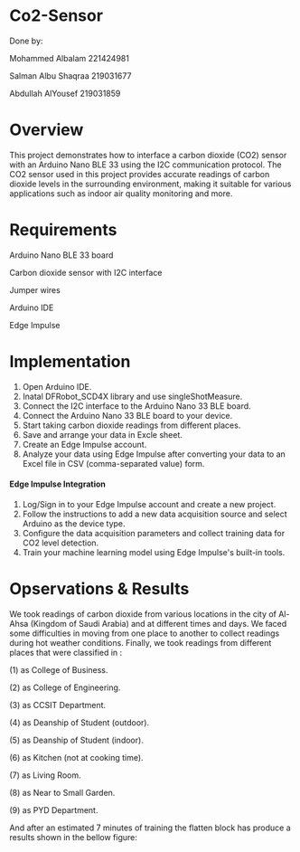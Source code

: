 # Co2-Sensor
Done by: 

Mohammed Albalam  221424981

Salman Albu Shaqraa 219031677

Abdullah AlYousef 219031859

# Overview
This project demonstrates how to interface a carbon dioxide (CO2) sensor with an Arduino Nano BLE 33 using the I2C communication protocol. The CO2 sensor used in this project provides accurate readings of carbon dioxide levels in the surrounding environment, making it suitable for various applications such as indoor air quality monitoring and more.
# Requirements
Arduino Nano BLE 33 board

Carbon dioxide sensor with I2C interface

Jumper wires

Arduino IDE

Edge Impulse

# Implementation
1. Open Arduino IDE.
2. Inatal DFRobot_SCD4X library and use singleShotMeasure.
3. Connect the I2C interface to the Arduino Nano 33 BLE board.
4. Connect the Arduino Nano 33 BLE board to your device.
5. Start taking carbon dioxide readings from different places.
6. Save and arrange your data in Excle sheet.
7. Create an Edge Impulse account.
8. Analyze your data using Edge Impulse after converting your data to an Excel file in CSV (comma-separated value) form.

 #### Edge Impulse Integration
   1. Log/Sign in to your Edge Impulse account and create a new project.
   2. Follow the instructions to add a new data acquisition source and select Arduino as the device type.
   3. Configure the data acquisition parameters and collect training data for CO2 level detection.
   4. Train your machine learning model using Edge Impulse's built-in tools.

 # Opservations & Results 
 We took readings of carbon dioxide from various locations in the city of Al-Ahsa (Kingdom of Saudi Arabia) and at different times and days. We faced some difficulties in moving from one place to another to collect readings during hot weather conditions. Finally, we took readings from different places that were classified in :
 
 (1) as College of Business.
 
 (2) as College of Engineering.
 
 (3) as CCSIT Department.
 
 (4) as Deanship of Student (outdoor).
 
 (5) as Deanship of Student (indoor).
 
 (6) as Kitchen (not at cooking time).
 
 (7) as Living Room.
 
 (8) as Near to Small Garden.
 
 (9) as PYD Department.
 

 And after an estimated 7 minutes of training the flatten block has produce a results shown in the bellow figure:
 
 

   

